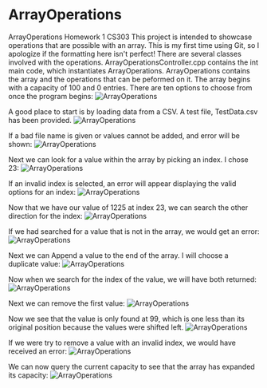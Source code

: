 # ArrayOperations
ArrayOperations Homework 1 CS303
This project is intended to showcase operations that are possible with an array. This is my first time using Git, so I apologize if the formatting here isn't perfect!
There are several classes involved with the operations. ArrayOperationsController.cpp contains the int main code, which instantiates ArrayOperations.
ArrayOperations contains the array and the operations that can be peformed on it.
The array begins with a capacity of 100 and 0 entries.
There are ten options to choose from once the program begins:
![ArrayOperations](../assets/Startup.png?raw=true)

A good place to start is by loading data from a CSV. A test file, TestData.csv has been provided. 
![ArrayOperations](../assets/LoadDataFromCSV.png?raw=true)

If a bad file name is given or values cannot be added, and error will be shown:
![ArrayOperations](../assets/LoadDataFromCSV_failure.png?raw=true)

Next we can look for a value within the array by picking an index. I chose 23:
![ArrayOperations](../assets/GetValueAtIndex_success.png?raw=true)

If an invalid index is selected, an error will appear displaying the valid options for an index:
![ArrayOperations](../assets/GetValueAtIndex_failure.png?raw=true)

Now that we have our value of 1225 at index 23, we can search the other direction for the index:
![ArrayOperations](../assets/GetIndexOfValue_success.png?raw=true)

If we had searched for a value that is not in the array, we would get an error:
![ArrayOperations](../assets/GetIndexOfValue_failure.png?raw=true)

Next we can Append a value to the end of the array. I will choose a duplicate value:
![ArrayOperations](../assets/AppendValue_success.png?raw=true)

Now when we search for the index of the value, we will have both returned:
![ArrayOperations](../assets/GetIndexOfValue_success-MultipleResults.png?raw=true)

Next we can remove the first value:
![ArrayOperations](../assets/RemoveValueByIndex_success.png?raw=true)

Now we see that the value is only found at 99, which is one less than its original position because the values were shifted left.
![ArrayOperations](../assets/GetIndexOfValue_AfterRemoval.png?raw=true)

If we were try to remove a value with an invalid index, we would have received an error:
![ArrayOperations](../assets/RemoveValueByIndex_failure.png?raw=true)

We can now query the current capacity to see that the array has expanded its capacity:
![ArrayOperations](../assets/GetCurrentCapacityAfterAppend.png?raw=true)




